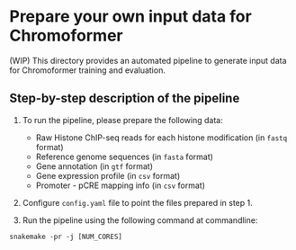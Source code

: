 # Prepare your own input data for Chromoformer

(WIP) This directory provides an automated pipeline to generate input data for Chromoformer training and evaluation.

## Step-by-step description of the pipeline

1. To run the pipeline, please prepare the following data:

    - Raw Histone ChIP-seq reads for each histone modification (in `fastq` format)
    - Reference genome sequences (in `fasta` format)
    - Gene annotation (in `gtf` format)
    - Gene expression profile (in `csv` format)
    - Promoter - pCRE mapping info (in `csv` format)

2. Configure `config.yaml` file to point the files prepared in step 1.

3. Run the pipeline using the following command at commandline:

```shell
snakemake -pr -j [NUM_CORES]
```